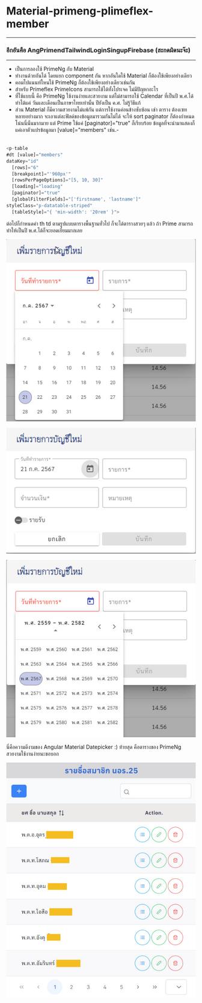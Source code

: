 # Material-primeng-plimeflex-member

---
### อีกอันคือ AngPrimendTailwindLoginSingupFirebase (สะกดผิดนะจ๊ะ)

---

* เป็นการลองใช้ PrimeNg กับ Material
* ทำงานด้วยกันได้ โดยแยก component กัน หากอันใดใช้ Material ก็ต้องใช้เพียงอย่างเดียว
* คอมโปแนนท์ใหนใช้ PrimeNg ก็ต้องใช้เพียงอย่างเดียวเช่นกัน
* สำหรับ Primeflex PrimeIcons สามารถใช้ได้ทั้งโปรเจค ไม่มีปัญหาอะไร
* ที่ใช้แบบนี้ คือ PrimeNg ใช้งานง่ายและสวยงาม แต่ไม่สามารถใช้ Calendar ที่เป็นปี พ.ศ.ได้ ทำได้แค่ วันและเดือนเป็นภาษาไทยเท่านั้น ปียังเป็น ค.ศ. ไม่รู้วิธีแก้
* ส่วน Material ก็มีความสวยงามไม่แพ้กัน แต่การใช้งานค่อนข้างซับซ้อน เช่า ตาราง ต้องเซทหลายอย่างมาก จะเอาแต่ละฟิลด์ของข้อมูลมารวมกันไม่ได้
จะให้ sort paginator ก็ต้องกำหนดโน่นนี่นั่นมากมาย แต่ Prime ใช้แค่ [paginator]="true" ก็เรียบร้อย ข้อมูลที่จะนำมาแสดงก็แค่เอาตัวแปรข้อมูลมา [value]="members"
เช่น.-
```typescript

<p-table
#dt [value]="members"
dataKey="id"
  [rows]="6"
  [breakpoint]="'960px'"
  [rowsPerPageOptions]="[5, 10, 30]"
  [loading]="loading"
  [paginator]="true"
  [globalFilterFields]="['firstname', 'lastname']"
styleClass="p-datatable-striped"
  [tableStyle]="{ 'min-width': '20rem' }">

```

ต่อไปก็กำหนดค่า th td ตามรูปแบบตารางพื้นฐานทั่วไป ก็จะได้ตารางสวยๆ แล้ว ถ้า Prime สามารถทำให้เป็นปี พ.ศ.ได้ก็จะยอดเยี่ยมมากเลย

![Date, ThaiDate picture](public/images/thaidatte-dialog-2.jpg)

![Date, ThaiDate picture](public/images/thaidate-dialog-1.jpg)

![Date, ThaiDate picture](public/images/thaidate-3.jpg)

นี่คือความดีงามของ Angular Material Datepicker :)
ท้ายสุด คือตารางของ PrimeNg สวยงามใช้งานง่ายนะขอบอก

![Table, PrimeNg Table](public/images/prime-table.jpg)
